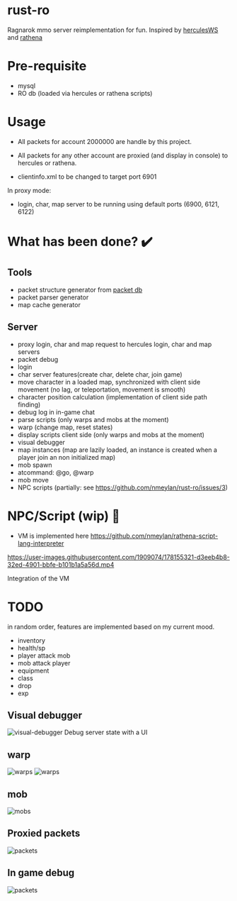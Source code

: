 # rust-ro
Ragnarok mmo server reimplementation for fun. Inspired by [herculesWS](https://github.com/HerculesWS/Hercules) and [rathena](https://github.com/rathena/rathena)

# Pre-requisite
- mysql
- RO db (loaded via hercules or rathena scripts)

# Usage
- All packets for account 2000000 are handle by this project.
- All packets for any other account are proxied (and display in console) to hercules or rathena.


- clientinfo.xml to be changed to target port 6901

In proxy mode:
- login, char, map server to be running using default ports (6900, 6121, 6122)

# What has been done? ✔️
## Tools
- packet structure generator from [packet db](https://github.com/nmeylan/rust-ro/blob/master/tools/packets/packets_db)
- packet parser generator
- map cache generator
## Server
- proxy login, char and map request to hercules login, char and map servers
- packet debug
- login
- char server features(create char, delete char, join game)
- move character in a loaded map, synchronized with client side movement (no lag, or teleportation, movement is smooth)
- character position calculation (implementation of client side path finding)
- debug log in in-game chat 
- parse scripts (only warps and mobs at the moment)
- warp (change map, reset states)
- display scripts client side (only warps and mobs at the moment)
- visual debugger
- map instances (map are lazily loaded, an instance is created when a player join an non initialized map)
- mob spawn
- atcommand: @go, @warp
- mob move
- NPC scripts (partially: see https://github.com/nmeylan/rust-ro/issues/3)

# NPC/Script (wip) 👷
- VM is implemented here https://github.com/nmeylan/rathena-script-lang-interpreter


https://user-images.githubusercontent.com/1909074/178155321-d3eeb4b8-32ed-4901-bbfe-b101b1a5a56d.mp4

Integration of the VM

# TODO
in random order, features are implemented based on my current mood.
- inventory
- health/sp
- player attack mob
- mob attack player
- equipment
- class
- drop
- exp

## Visual debugger
![visual-debugger](img/visual_debugger.PNG)
Debug server state with a UI


## warp
![warps](img/warp_spawn.PNG)
![warps](img/warp.PNG)

## mob
![mobs](img/mob_spawn.PNG)

## Proxied packets
![packets](img/packet_analyzer.PNG)

## In game debug
![packets](img/in_game_debug.PNG)
